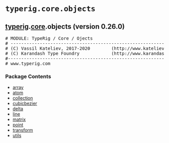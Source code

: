 

<a name="typerig.core.objects"></a>

# `typerig.core.objects`


<h2><a href="./typerig.html">typerig</a>.<a href="./typerig.core.html">core</a>.objects (<span class="info">version 0.26.0)</h2> <div class="module">  <div class="docstring">

<pre class="doc" markdown="0"># MODULE: TypeRig / Core / Ojects
# -----------------------------------------------------------
# (C) Vassil Kateliev, 2017-2020        (http://www.kateliev.com)
# (C) Karandash Type Foundry            (http://www.karandash.eu)
#------------------------------------------------------------
# www.typerig.com</pre>

</div>  <div class="modules"><h3>Package Contents</h3><ul class="list"><li><a href="./typerig.core.objects.array.html">array</a></li><li><a href="./typerig.core.objects.atom.html">atom</a></li><li><a href="./typerig.core.objects.collection.html">collection</a></li><li><a href="./typerig.core.objects.cubicbezier.html">cubicbezier</a></li><li><a href="./typerig.core.objects.delta.html">delta</a></li><li><a href="./typerig.core.objects.line.html">line</a></li><li><a href="./typerig.core.objects.matrix.html">matrix</a></li><li><a href="./typerig.core.objects.point.html">point</a></li><li><a href="./typerig.core.objects.transform.html">transform</a></li><li><a href="./typerig.core.objects.utils.html">utils</a></li></ul></div></div>
